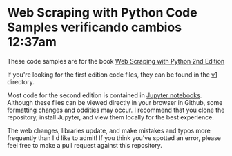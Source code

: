 # Web Scraping with Python Code Samples              verificando cambios 12:37am

These code samples are for the book <a href="http://shop.oreilly.com/product/0636920078067.do">Web Scraping with Python 2nd Edition</a>

If you're looking for the first edition code files, they can be found in the <a href="https://github.com/REMitchell/python-scraping/tree/master/v1">v1</a> directory.

Most code for the second edition is contained in <a href="https://jupyter.org/install.html">Jupyter notebooks</a>. Although these files can be viewed directly in your browser in Github, some formatting changes and oddities may occur. I recommend that you clone the repository, install Jupyter, and view them locally for the best experience.

The web changes, libraries update, and make mistakes and typos more frequently than I'd like to admit! If you think you've spotted an error, please feel free to make a pull request against this repository.
